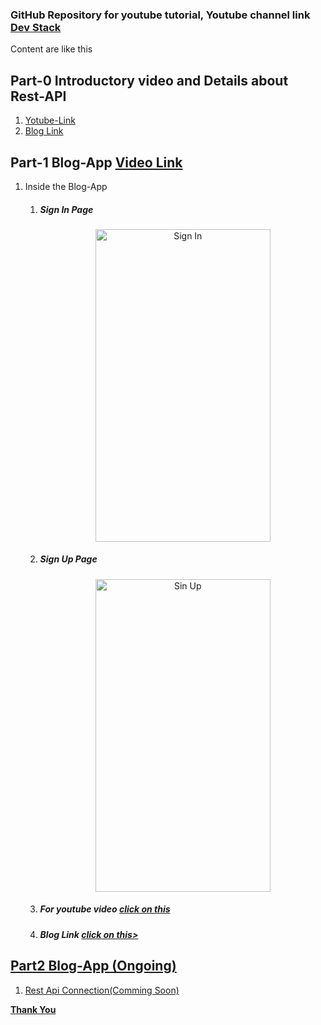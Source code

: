 ### GitHub Repository for youtube tutorial, Youtube channel link [Dev Stack](https://www.youtube.com/channel/UCE9YNto5Fc8u7DdOTuCm8rw)

Content are like this

## Part-0 Introductory video and Details about Rest-API

1. [Yotube-Link](https://www.youtube.com/watch?v=T35T8nzyRDI)
2. [Blog Link](https://medium.com/@balram0698/introduction-of-blog-app-development-from-scratch-blogapp-part-0-d19f6aef9299?source=---------4------------------)

## Part-1 Blog-App [Video Link](https://youtu.be/T7evkslL650)

1. Inside the Blog-App

   1. <h5>Sign In Page</h5>
      <p align="center">
        <img src="https://github.com/balram0608/youtube-tutorial/blob/master/image/signIn.gif" width="280" height="500"  title="hover text" alt ="Sign In">
        </p>

   2. <h5>Sign Up Page</h5>
        <p align="center">
        <img src="https://github.com/balram0608/youtube-tutorial/blob/master/image/signup.gif" width="280" height="500"   alt="Sin Up">
      </p>

   3. <h5>For youtube video  <a href="https://youtu.be/T7evkslL650">click on this</a> </h5>

   4. <h5>Blog Link <a href="https://medium.com/@balram0698/flutter-signin-and-signup-screen-with-dark-mode-bloagapp-part-1-9ea082bec82a?source=---------2------------------">click on this></h5>

## Part2 Blog-App (Ongoing)

1. Rest Api Connection(Comming Soon)

**Thank You**
